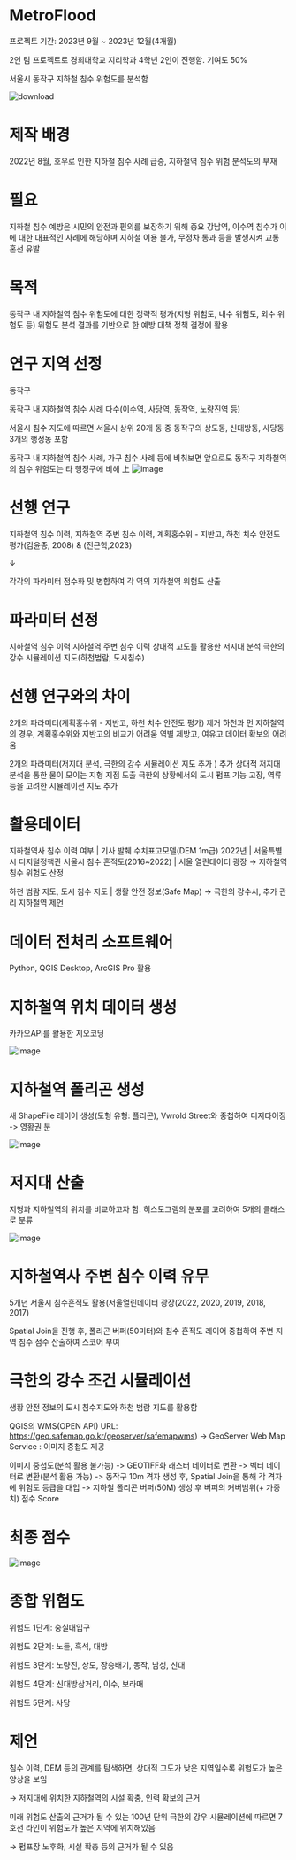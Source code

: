# MetroFlood

프로젝트 기간: 2023년 9월 ~ 2023년 12월(4개월)

2인 팀 프로젝트로 경희대학교 지리학과 4학년 2인이 진행함. 기여도 50%

서울시 동작구 지하철 침수 위험도를 분석함

![download](https://github.com/jinuew/MetroFlood/assets/141210846/90490134-8ecc-4ce1-8724-771af704e1e2)

# 제작 배경
2022년 8월, 호우로 인한 지하철 침수 사례 급증, 지하철역 침수 위험 분석도의 부재

# 필요
지하철 침수 예방은 시민의 안전과 편의를 보장하기 위해 중요
강남역, 이수역 침수가 이에 대한 대표적인 사례에 해당하며 지하철 이용 불가, 무정차 통과 등을 발생시켜 교통 혼선 유발

# 목적
동작구 내 지하철역 침수 위험도에 대한 정략적 평가(지형 위험도, 내수 위험도, 외수 위험도 등)
위험도 분석 결과를 기반으로 한 예방 대책 정책 결정에 활용

# 연구 지역 선정

동작구

동작구 내 지하철역 침수 사례 다수(이수역, 사당역, 동작역, 노량진역 등)

서울시 침수 지도에 따르면 서울시 상위 20개 동 중 동작구의 상도동, 신대방동, 사당동 3개의 행정동 포함

동작구 내 지하철역 침수 사례, 가구 침수 사례 등에 비춰보면 앞으로도 동작구 지하철역의 침수 위험도는 타 행정구에 비해 上
![image](https://github.com/jinuew/MetroFlood/assets/141210846/823e704e-8219-4c86-abf6-9248fa589724)



# 선행 연구
지하철역 침수 이력, 지하철역 주변 침수 이력, 계획홍수위 - 지반고, 하천 치수 안전도 평가(김윤종, 2008) & (전근학,2023)

↓

각각의 파라미터 점수화 및 병합하여 각 역의 지하철역 위험도 산출




# 파라미터 선정

지하철역 침수 이력 
지하철역 주변 침수 이력
상대적 고도를 활용한 저지대 분석
극한의 강수 시뮬레이션 지도(하천범람, 도시침수)

# 선행 연구와의 차이


2개의 파라미터(계획홍수위 - 지반고, 하천 치수 안전도 평가) 제거
하천과 먼 지하철역의 경우, 계획홍수위와 지반고의 비교가 어려움
역별 제방고, 여유고 데이터 확보의 어려움



2개의 파라미터(저지대 분석, 극한의 강수 시뮬레이션 지도 추가 ) 추가
상대적 저지대 분석을 통한 물이 모이는 지형 지점 도출
극한의 상황에서의 도시 펌프 기능 고장, 역류 등을 고려한 시뮬레이션 지도 추가 



# 활용데이터


지하철역사 침수 이력 여부 | 기사 발췌
수치표고모델(DEM 1m급) 2022년 | 서울특별시 디지털정책관
서울시 침수 흔적도(2016~2022) | 서울 열린데이터 광장
→ 지하철역 침수 위험도 산정

하천 범람 지도, 도시 침수 지도  | 생활 안전 정보(Safe Map)
→ 극한의 강수시, 추가 관리 지하철역 제언



# 데이터 전처리 소프트웨어
Python, QGIS Desktop, ArcGIS Pro 활용


# 지하철역 위치 데이터 생성

카카오API를 활용한 지오코딩

![image](https://github.com/jinuew/MetroFlood/assets/141210846/44dd37d2-8e71-4b8f-abc1-2dab2f651dfe)

# 지하철역 폴리곤 생성

새 ShapeFile 레이어 생성(도형 유형: 폴리곤), Vwrold Street와 중첩하여 디지타이징 -> 영황권 분

![image](https://github.com/jinuew/MetroFlood/assets/141210846/d5356d98-fe2b-4476-90f6-8e2a40f4dcd2)

# 저지대 산출

지형과 지하철역의 위치를 비교하고자 함. 히스토그램의 분포를 고려하여 5개의 클래스로 분류

![image](https://github.com/jinuew/MetroFlood/assets/141210846/d854f1e9-f917-4aae-a093-2af80b05097b)


# 지하철역사 주변 침수 이력 유무
5개년 서울시 침수흔적도 활용(서울열린데이터 광장(2022, 2020, 2019, 2018, 2017)

Spatial Join을 진행 후, 폴리곤 버퍼(50미터)와 침수 흔적도 레이어 중첩하여 주변 지역 침수 점수 산출하여 스코어 부여

# 극한의 강수 조건 시뮬레이션

생황 안전 정보의 도시 침수지도와 하천 범람 지도를 활용함

QGIS의 WMS(OPEN API)
URL: https://geo.safemap.go.kr/geoserver/safemapwms) -> GeoServer Web Map Service : 이미지 중첩도 제공

이미지 중첩도(분석 활용 불가능) -> GEOTIFF화 래스터 데이터로 변환 -> 벡터 데이터로 변환(분석 활용 가능) -> 동작구 10m 격자 생성 후, Spatial Join을 통해 각 격자에 위험도 등급을 대입 -> 지하철 폴리곤 버퍼(50M) 생성 후 버퍼의 커버범위(+ 가중치) 점수 Score


# 최종 점수
![image](https://github.com/jinuew/MetroFlood/assets/141210846/ca5d9768-fb0a-41e4-8d02-6f9eff39c91b)


# 종합 위험도
위험도 1단계: 숭실대입구

위험도 2단계: 노들, 흑석, 대방

위험도 3단계: 노량진, 상도, 장승배기, 동작, 남성, 신대

위험도 4단계: 신대방삼거리, 이수, 보라매

위험도 5단계: 사당


# 제언
침수 이력, DEM 등의 관계를 탐색하면, 상대적 고도가 낮은 지역일수록 위험도가 높은 양상을 보임

→ 저지대에 위치한 지하철역의 시설 확충, 인력 확보의 근거



미래 위험도 산출의 근거가 될 수 있는 100년 단위 극한의 강우 시뮬레이션에 따르면 7호선 라인이 위험도가 높은 지역에 위치해있음

→ 펌프장 노후화, 시설 확충 등의 근거가 될 수 있음

